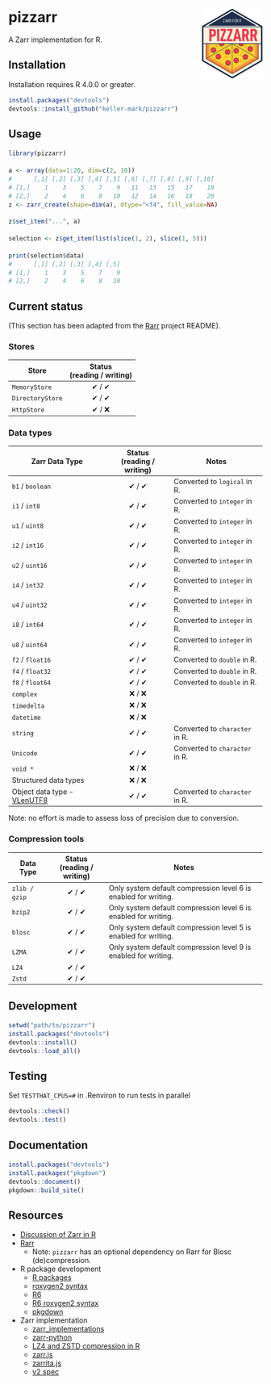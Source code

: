 # pizzarr <a href="https://keller-mark.github.io/pizzarr/"><img src="man/figures/logo.png" align="right" height="139" alt="pizzarr website" /></a>

A Zarr implementation for R.

## Installation

Installation requires R 4.0.0 or greater.

```r
install.packages("devtools")
devtools::install_github("keller-mark/pizzarr")
```

## Usage

```r
library(pizzarr)

a <- array(data=1:20, dim=c(2, 10))
#      [,1] [,2] [,3] [,4] [,5] [,6] [,7] [,8] [,9] [,10]
# [1,]    1    3    5    7    9   11   13   15   17    19
# [2,]    2    4    6    8   10   12   14   16   18    20
z <- zarr_create(shape=dim(a), dtype="<f4", fill_value=NA)

z$set_item("...", a)

selection <- z$get_item(list(slice(1, 2), slice(1, 5)))

print(selection$data)
#      [,1] [,2] [,3] [,4] [,5]
# [1,]    1    3    5    7    9
# [2,]    2    4    6    8   10
```

## Current status

(This section has been adapted from the [Rarr](https://github.com/grimbough/Rarr) project README).

### Stores

| Store             | Status<br/>(reading / writing) |
|-------------------|:------------------------------:|
| `MemoryStore`     |             ✔ / ✔              |
| `DirectoryStore`  |             ✔ / ✔              |
| `HttpStore`       |             ✔ / ❌             |

### Data types

| Zarr Data Type        | Status<br/>(reading / writing) | Notes                                                                                                                                                                           |
|-----------------------|:------------------------------:|---------------------------------------------------------------------------------------------------------------------------------------------------------------------------------|
| `b1` / `boolean`             |             ✔ / ✔             |  Converted to `logical` in R.         |
| `i1` / `int8`                |             ✔ / ✔             |  Converted to `integer` in R.         |
| `u1` / `uint8`               |             ✔ / ✔             |  Converted to `integer` in R.         |
| `i2` / `int16`               |             ✔ / ✔             |  Converted to `integer` in R.         |
| `u2` / `uint16`              |             ✔ / ✔             |  Converted to `integer` in R.         |
| `i4` / `int32`               |             ✔ / ✔             |  Converted to `integer` in R.         |
| `u4` / `uint32`              |             ✔ / ✔             |  Converted to `integer` in R.         |
| `i8` / `int64`               |             ✔ / ✔             |  Converted to `integer` in R.         |
| `u8` / `uint64`              |             ✔ / ✔             |  Converted to `integer` in R.         |
| `f2` / `float16`    |             ✔ / ✔             | Converted to `double` in R.           |
| `f4` / `float32`  |             ✔ / ✔             | Converted to `double` in R.           |
| `f8` / `float64`  |             ✔ / ✔             | Converted to `double` in R.           |
| `complex`             |            ❌ / ❌             |                                                                                                                                                                                 |
| `timedelta`           |            ❌ / ❌             |                                                                                                                                                                                 |
| `datetime`            |            ❌ / ❌             |                                                                                                                                                                                 |
| `string`              |            ✔ / ✔             |  Converted to `character` in R. |
| `Unicode`             |            ✔ / ✔             |  Converted to `character` in R.               |
| `void *`              |            ❌ / ❌             |                                                                                                                                                                                 |
| Structured data types |            ❌ / ❌             |   |
| Object data type - [VLenUTF8](https://numcodecs.readthedocs.io/en/stable/other/vlen.html#numcodecs.vlen.VLenUTF8) |            ✔ / ✔             | Converted to `character` in R. |


Note: no effort is made to assess loss of precision due to conversion.


### Compression tools

| Data Type     | Status<br/>(reading / writing) | Notes                                                                                               |
|---------------|:------------------------------:|-----------------------------------------------------------------------------------------------------|
| `zlib / gzip` |             ✔ / ✔              | Only system default compression level 6 is enabled for writing.                                     |
| `bzip2`       |             ✔ / ✔              | Only system default compression level 6 is enabled for writing.                                     |
| `blosc`       |             ✔ / ✔              | Only system default compression level 5 is enabled for writing.                                     |
| `LZMA`        |             ✔ / ✔              | Only system default compression level 9 is enabled for writing.                                     |
| `LZ4`         |             ✔ / ✔              |   |
| `Zstd`        |             ✔ / ✔              |   |


## Development


```r
setwd("path/to/pizzarr")
install.packages("devtools")
devtools::install()
devtools::load_all()
```

## Testing

Set `TESTTHAT_CPUS=#` in .Renviron to run tests in parallel

```r
devtools::check()
devtools::test()
```

## Documentation

```r
install.packages("devtools")
install.packages("pkgdown")
devtools::document()
pkgdown::build_site()
```

## Resources

- [Discussion of Zarr in R](https://github.com/zarr-developers/community/issues/18)
- [Rarr](https://github.com/grimbough/Rarr)
  - Note: `pizzarr` has an optional dependency on Rarr for Blosc (de)compression.
- R package development
  - [R packages](https://r-pkgs.org/)
  - [roxygen2 syntax](https://roxygen2.r-lib.org/articles/rd-formatting.html)
  - [R6](https://r6.r-lib.org/index.html)
  - [R6 roxygen2 syntax](https://www.tidyverse.org/blog/2019/11/roxygen2-7-0-0/#r6-documentation)
  - [pkgdown](https://pkgdown.r-lib.org/)
- Zarr implementation
  - [zarr_implementations](https://github.com/zarr-developers/zarr_implementations)
  - [zarr-python](https://github.com/zarr-developers/zarr-python)
  - [LZ4 and ZSTD compression in R](https://github.com/qsbase/qs)
  - [zarr.js](https://github.com/gzuidhof/zarr.js)
  - [zarrita.js](https://github.com/manzt/zarrita.js)
  - [v2 spec](https://zarr.readthedocs.io/en/stable/spec/v2.html)
